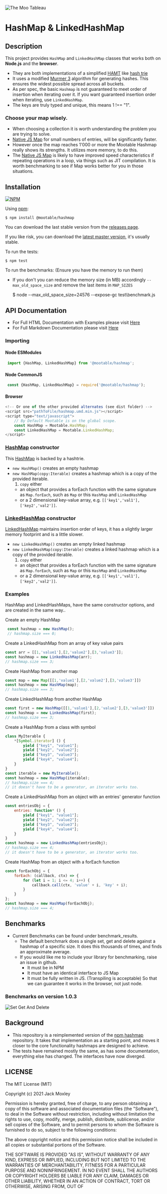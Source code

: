 ![The Moo Tableau](mootableau_sm.png)

# HashMap & LinkedHashMap

## Description

This project provides `HashMap` and `LinkedHashMap` classes that works both on **Node.js** and the **browser**.

*   They are both implementations of a simplified [HAMT](https://en.wikipedia.org/wiki/Hash_array_mapped_trie) like [hash trie](https://en.wikipedia.org/wiki/Hash_tree_\(persistent_data_structure\))
*   It uses a modified [Murmer 3](https://en.wikipedia.org/wiki/MurmurHash) algorithm for generating hashes. This ensures the widest possible spread across all buckets.
*   As per spec, the basic `Hashmap` is not guaranteed to meet order of insertion when iterating over it. If you want guaranteed insertion order when iterating, use `LinkedHashMap`.
*   The keys are truly typed and unique, this means 1 !== "1".

### Choose your map wisely.

*   When choosing a collection it is worth understanding the problem you are trying to solve.
*   [Native JS Map](https://developer.mozilla.org/en-US/docs/Web/JavaScript/Reference/Global_Objects/Map) for small numbers of entries, will be significantly faster.
*   However once the map reaches 1'000 or more the Mootable Hashmap really shows its strengths. It utilizes more memory, to do this.
*   The [Native JS Map](https://developer.mozilla.org/en-US/docs/Web/JavaScript/Reference/Global_Objects/Map) is likely to have improved speed characteristics if repeating operations in a loop, via things such as JIT compilation. It is worth benchmarking to see if Map works better for you in those situations.

## Installation

[![NPM](https://nodei.co/npm/@mootable/hashmap.png?compact=true)](https://npmjs.org/package/@mootable/hashmap)

Using [npm](https://npmjs.org/package/@mootable/hashmap):

    $ npm install @mootable/hashmap

You can download the last stable version from the [releases page](https://github.com/mootable/hashmap/releases).

If you like risk, you can download the [latest master version](https://raw.github.com/mootable/hashmap/master/hashmap.js), it's usually stable.

To run the tests:

    $ npm test

To run the benchmarks: (Ensure you have the memory to run them)

*   If you don't you can reduce the memory size (in MB) accordingly `--max_old_space_size` and remove the last items in `MAP_SIZES`

    $ node  --max_old_space_size=24576 --expose-gc test\benchmark.js

## API Documentation

* For Full HTML Documentation with Examples please visit [Here](https://mootable.github.io/hashmap/)
* For Full Markdown Documentation please visit [Here](API.md)

### Importing
#### Node ESModules
```javascript
 import {HashMap, LinkedHashMap} from '@mootable/hashmap';
```
#### Node CommonJS
```javascript
 const {HashMap, LinkedHashMap} = require('@mootable/hashmap');
```
#### Browser
```javascript
<!-- Or one of the other provided alternates (see dist folder) -->
<script src="pathToFile/hashmap.umd.min.js"></script>
<script type="text/javascript">
    // By Default Mootable is on the global scope.
    const HashMap = Mootable.HashMap;
    const LinkedHashMap = Mootable.LinkedHashMap;
</script>
```
### [HashMap](https://mootable.github.io/hashmap/#hashmap) constructor
This [HashMap](https://mootable.github.io/hashmap/#hashmap) is backed by a hashtrie.
- `new HashMap()` creates an empty hashmap
- `new HashMap(copy:Iterable)` creates a hashmap which is a copy of the provided iterable.
    1) `copy` either
    - an object that provides a forEach function with the same signature as `Map.forEach`, such as `Map` or this `HashMap` and `LinkedHashMap`
    - or a 2 dimensional key-value array, e.g. `[['key1','val1'], ['key2','val2']]`.

### [LinkedHashMap](https://mootable.github.io/hashmap/#linkedhashmap) constructor
[LinkedHashMap](https://mootable.github.io/hashmap/#linkedhashmap) maintains insertion order of keys, it has a slightly larger memory footprint and is a little slower.
- `new LinkedHashMap()` creates an empty linked hashmap
- `new LinkedHashMap(copy:Iterable)` creates a linked hashmap which is a copy of the provided iterable.
    1) `copy` either
    - an object that provides a forEach function with the same signature as `Map.forEach`, such as `Map` or this `HashMap` and `LinkedHashMap`
    - or a 2 dimensional key-value array, e.g. `[['key1','val1'], ['key2','val2']]`.
    
### Examples
HashMap and LinkedHashMaps, have the same constructor options, and are created in the same way..

Create an empty HashMap
```javascript
 const hashmap = new HashMap();
 // hashmap.size === 0;
```
Create a LinkedHashMap from an array of key value pairs
```javascript
const arr = [[1,'value1'],[2,'value2'],[3,'value3']];
const hashmap = new LinkedHashMap(arr);
// hashmap.size === 3;
```
Create HashMap from another map
```javascript
const map = new Map([[1,'value1'],[2,'value2'],[3,'value3']])
const hashmap = new HashMap(map);
// hashmap.size === 3;
```
Create LinkedHashMap from another HashMap
```javascript
const first = new HashMap([[1,'value1'],[2,'value2'],[3,'value3']])
const hashmap = new LinkedHashMap(first);
// hashmap.size === 3;
```
Create a HashMap from a class with symbol
```javascript
class MyIterable {
    *[Symbol.iterator] () {
        yield ["key1", "value1"];
        yield ["key2", "value2"];
        yield ["key3", "value3"];
        yield ["key4", "value4"];
    }
}
const iterable = new MyIterable();
const hashmap = new HashMap(iterable);
// hashmap.size === 4;
// it doesn't have to be a generator, an iterator works too.
```
Create a LinkedHashMap from an object with an entries' generator function
```javascript
const entriesObj = {
    entries: function* () {
        yield ["key1", "value1"];
        yield ["key2", "value2"];
        yield ["key3", "value3"];
        yield ["key4", "value4"];
    }
}
const hashmap = new LinkedHashMap(entriesObj);
// hashmap.size === 4;
// it doesn't have to be a generator, an iterator works too.
```
Create HashMap from an object with a forEach function
```javascript
const forEachObj = {
    forEach: (callback, ctx) => {
        for (let i = 1; i <= 4; i++) {
            callback.call(ctx, 'value' + i, 'key' + i);
        }
    }
};
const hashmap = new HashMap(forEachObj);
// hashmap.size === 4;
```

## Benchmarks

*   Current Benchmarks can be found under benchmark_results.
    *   The default benchmark does a single set, get and delete against a hashmap of a specific size. It does this thousands of times, and finds an approximate average.
    *   If you would like me to include your library for benchmarking, raise an issue in github.
        *   It must be in NPM
        *   It must have an identical interface to JS Map
        *   It must be fully written in JS. (Transpiling is acceptable) So that we can guarantee it works in the browser, not just node.

### Benchmarks on version 1.0.3

![Set Get And Delete](BenchmarkSGD.png)

## Background

*   This repository is a reimplemented version of the [npm hashmap](https://npmjs.org/package/hashmap) repository. It takes that implementation as a starting point, and moves it closer to the core functionality hashmaps are designed to achieve.
*   The tests have remained mostly the same, as has some documentation, everything else has changed. The interfaces have now diverged.

## LICENSE

The MIT License (MIT)

Copyright (c) 2021 Jack Moxley

Permission is hereby granted, free of charge, to any person obtaining a copy
of this software and associated documentation files (the "Software"), to deal
in the Software without restriction, including without limitation the rights
to use, copy, modify, merge, publish, distribute, sublicense, and/or sell
copies of the Software, and to permit persons to whom the Software is
furnished to do so, subject to the following conditions:

The above copyright notice and this permission notice shall be included in all
copies or substantial portions of the Software.

THE SOFTWARE IS PROVIDED "AS IS", WITHOUT WARRANTY OF ANY KIND, EXPRESS OR
IMPLIED, INCLUDING BUT NOT LIMITED TO THE WARRANTIES OF MERCHANTABILITY,
FITNESS FOR A PARTICULAR PURPOSE AND NONINFRINGEMENT. IN NO EVENT SHALL THE
AUTHORS OR COPYRIGHT HOLDERS BE LIABLE FOR ANY CLAIM, DAMAGES OR OTHER
LIABILITY, WHETHER IN AN ACTION OF CONTRACT, TORT OR OTHERWISE, ARISING FROM,
OUT OF

